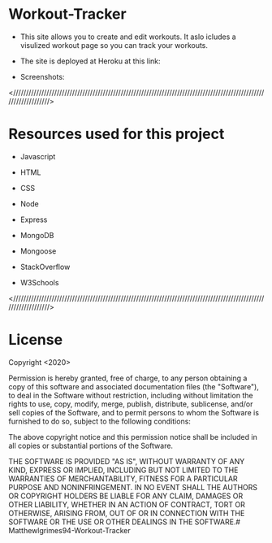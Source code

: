 # Workout-Tracker

* This site allows you to create and edit workouts. It aslo icludes a visulized workout page so you can track your workouts.

* The site is deployed at Heroku at this link:

* Screenshots:

<//////////////////////////////////////////////////////////////////////////////////////////////////////////////////>


# Resources used for this project

* Javascript
* HTML
* CSS
* Node
* Express
* MongoDB
* Mongoose

* StackOverflow
* W3Schools

<//////////////////////////////////////////////////////////////////////////////////////////////////////////////////>

# License

Copyright <2020> <Matthew Grimes>

Permission is hereby granted, free of charge, to any person obtaining a copy of this software and associated documentation files (the "Software"), to deal in the Software without restriction, including without limitation the rights to use, copy, modify, merge, publish, distribute, sublicense, and/or sell copies of the Software, and to permit persons to whom the Software is furnished to do so, subject to the following conditions:

The above copyright notice and this permission notice shall be included in all copies or substantial portions of the Software.

THE SOFTWARE IS PROVIDED "AS IS", WITHOUT WARRANTY OF ANY KIND, EXPRESS OR IMPLIED, INCLUDING BUT NOT LIMITED TO THE WARRANTIES OF MERCHANTABILITY, FITNESS FOR A PARTICULAR PURPOSE AND NONINFRINGEMENT. IN NO EVENT SHALL THE AUTHORS OR COPYRIGHT HOLDERS BE LIABLE FOR ANY CLAIM, DAMAGES OR OTHER LIABILITY, WHETHER IN AN ACTION OF CONTRACT, TORT OR OTHERWISE, ARISING FROM, OUT OF OR IN CONNECTION WITH THE SOFTWARE OR THE USE OR OTHER DEALINGS IN THE SOFTWARE.# Matthewlgrimes94-Workout-Tracker
